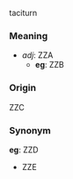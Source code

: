 taciturn
### Meaning
+ _adj_: ZZA
    + __eg__: ZZB

### Origin

ZZC

### Synonym

__eg__: ZZD

+ ZZE


